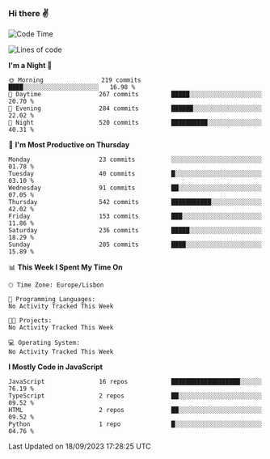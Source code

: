 ### Hi there :v:

<!--
**eusebioaddsilva/eusebioaddsilva** is a ✨ _special_ ✨ repository because its `README.md` (this file) appears on your GitHub profile.

<!--START_SECTION:waka-->
![Code Time](http://img.shields.io/badge/Code%20Time-52%20hrs%2038%20mins-blue)

![Lines of code](https://img.shields.io/badge/From%20Hello%20World%20I%27ve%20Written-3.5%20million%20lines%20of%20code-blue)

**I'm a Night 🦉** 

```text
🌞 Morning                219 commits         ████░░░░░░░░░░░░░░░░░░░░░   16.98 % 
🌆 Daytime                267 commits         █████░░░░░░░░░░░░░░░░░░░░   20.70 % 
🌃 Evening                284 commits         ██████░░░░░░░░░░░░░░░░░░░   22.02 % 
🌙 Night                  520 commits         ██████████░░░░░░░░░░░░░░░   40.31 % 
```
📅 **I'm Most Productive on Thursday** 

```text
Monday                   23 commits          ░░░░░░░░░░░░░░░░░░░░░░░░░   01.78 % 
Tuesday                  40 commits          █░░░░░░░░░░░░░░░░░░░░░░░░   03.10 % 
Wednesday                91 commits          ██░░░░░░░░░░░░░░░░░░░░░░░   07.05 % 
Thursday                 542 commits         ███████████░░░░░░░░░░░░░░   42.02 % 
Friday                   153 commits         ███░░░░░░░░░░░░░░░░░░░░░░   11.86 % 
Saturday                 236 commits         █████░░░░░░░░░░░░░░░░░░░░   18.29 % 
Sunday                   205 commits         ████░░░░░░░░░░░░░░░░░░░░░   15.89 % 
```


📊 **This Week I Spent My Time On** 

```text
🕑︎ Time Zone: Europe/Lisbon

💬 Programming Languages: 
No Activity Tracked This Week

🐱‍💻 Projects: 
No Activity Tracked This Week

💻 Operating System: 
No Activity Tracked This Week
```

**I Mostly Code in JavaScript** 

```text
JavaScript               16 repos            ███████████████████░░░░░░   76.19 % 
TypeScript               2 repos             ██░░░░░░░░░░░░░░░░░░░░░░░   09.52 % 
HTML                     2 repos             ██░░░░░░░░░░░░░░░░░░░░░░░   09.52 % 
Python                   1 repo              █░░░░░░░░░░░░░░░░░░░░░░░░   04.76 % 
```




 Last Updated on 18/09/2023 17:28:25 UTC
<!--END_SECTION:waka-->
